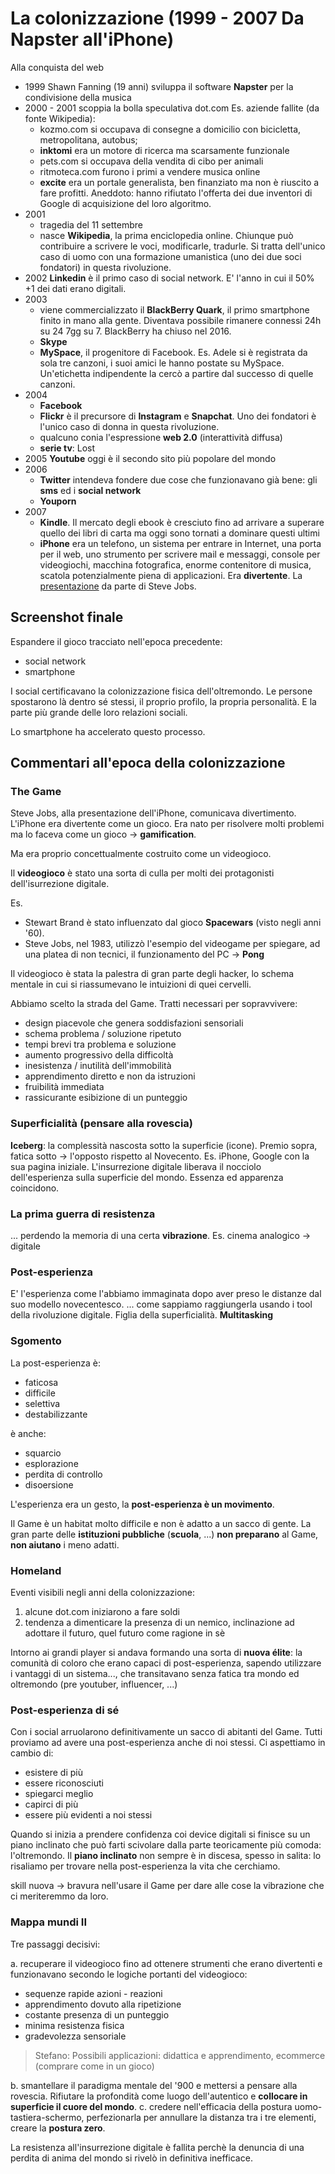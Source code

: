 # La colonizzazione (1999 - 2007 Da Napster all'iPhone)

Alla conquista del web

- 1999 Shawn Fanning (19 anni) sviluppa il software **Napster** per la condivisione della musica
- 2000 - 2001 scoppia la bolla speculativa dot.com
Es. aziende fallite (da fonte Wikipedia):
  - kozmo.com si occupava di consegne a domicilio con bicicletta, metropolitana, autobus;
  - **inktomi** era un motore di ricerca ma scarsamente funzionale
  - pets.com si occupava della vendita di cibo per animali
  - ritmoteca.com furono i primi a vendere musica online
  - **excite** era un portale generalista, ben finanziato ma non è riuscito a fare profitti. Aneddoto: hanno rifiutato l'offerta dei due inventori di Google di acquisizione del loro algoritmo.
- 2001
  - tragedia del 11 settembre
  - nasce **Wikipedia**, la prima enciclopedia online. Chiunque può contribuire a scrivere le voci, modificarle, tradurle. Si tratta dell'unico caso di uomo con una formazione umanistica (uno dei due soci fondatori) in questa rivoluzione.
- 2002 **Linkedin** è il primo caso di social network.
E' l'anno in cui il 50% +1 dei dati erano digitali.
- 2003
  - viene commercializzato il **BlackBerry Quark**, il primo smartphone finito in mano alla gente. Diventava possibile rimanere connessi 24h su 24 7gg su 7.
  BlackBerry ha chiuso nel 2016.
  - **Skype**
  - **MySpace**, il progenitore di Facebook.
  Es. Adele si è registrata da sola tre canzoni, i suoi amici le hanno postate su MySpace. Un'etichetta indipendente la cercò a partire dal successo di quelle canzoni.
- 2004
  - **Facebook**
  - **Flickr** è il precursore di **Instagram** e **Snapchat**. Uno dei fondatori è l'unico caso di donna in questa rivoluzione.
  - qualcuno conia l'espressione **web 2.0** (interattività diffusa)
  - **serie tv**: Lost
- 2005 **Youtube** oggi è il secondo sito più popolare del mondo
- 2006
  - **Twitter** intendeva fondere due cose che funzionavano già bene: gli **sms** ed i **social network**
  - **Youporn**
- 2007
  - **Kindle**. Il mercato degli ebook è cresciuto fino ad arrivare a superare quello dei libri di carta ma oggi sono tornati a dominare questi ultimi
  - **iPhone** era un telefono, un sistema per entrare in Internet, una porta per il web, uno strumento per scrivere mail e messaggi, console per videogiochi, macchina fotografica, enorme contenitore di musica, scatola potenzialmente piena di applicazioni.
  Era **divertente**. La [presentazione](https://www.youtube.com/watch?v=e7EfxMOElBE) da parte di Steve Jobs.

## Screenshot finale

Espandere il gioco tracciato nell'epoca precedente:

- social network
- smartphone

I social certificavano la colonizzazione fisica dell'oltremondo.
Le persone spostarono là dentro sé stessi, il proprio profilo, la propria personalità. E la parte più grande delle loro relazioni sociali.

Lo smartphone ha accelerato questo processo.

## Commentari all'epoca della colonizzazione

### The Game

Steve Jobs, alla presentazione dell'iPhone, comunicava divertimento.
L'iPhone era divertente come un gioco. Era nato per risolvere molti problemi ma lo faceva come un gioco -> **gamification**.

Ma era proprio concettualmente costruito come un videogioco.

Il **videogioco** è stato una sorta di culla per molti dei protagonisti dell'isurrezione digitale.

Es.

- Stewart Brand è stato influenzato dal gioco **Spacewars** (visto negli anni '60).
- Steve Jobs, nel 1983, utilizzò l'esempio del videogame per spiegare, ad una platea di non tecnici, il funzionamento del PC -> **Pong**

Il videogioco è stata la palestra di gran parte degli hacker, lo schema mentale in cui si riassumevano le intuizioni di quei cervelli.

Abbiamo scelto la strada del Game.
Tratti necessari per sopravvivere:

- design piacevole che genera soddisfazioni sensoriali
- schema problema / soluzione ripetuto
- tempi brevi tra problema e soluzione
- aumento progressivo della difficoltà
- inesistenza / inutilità dell'immobilità
- apprendimento diretto e non da istruzioni
- fruibilità immediata
- rassicurante esibizione di un punteggio

### Superficialità (pensare alla rovescia)

 **Iceberg**: la complessità nascosta sotto la superficie (icone). Premio sopra, fatica sotto -> l'opposto rispetto al Novecento. 
 Es. iPhone, Google con la sua pagina iniziale.
L'insurrezione digitale liberava il nocciolo dell'esperienza sulla superficie del mondo.
Essenza ed apparenza coincidono.

### La prima guerra di resistenza

... perdendo la memoria di una certa **vibrazione**.
Es. cinema analogico -> digitale

### Post-esperienza

E' l'esperienza come l'abbiamo immaginata dopo aver preso le distanze dal suo modello novecentesco. ... come sappiamo raggiungerla usando i tool della rivoluzione digitale.
Figlia della superficialità. **Multitasking**

### Sgomento

La post-esperienza è:

- faticosa
- difficile
- selettiva
- destabilizzante

è anche:

- squarcio
- esplorazione
- perdita di controllo
- disoersione

L'esperienza era un gesto, la **post-esperienza è un movimento**.

Il Game è un habitat molto difficile e non è adatto a un sacco di gente. La gran parte delle **istituzioni pubbliche** (**scuola**, ...) **non preparano** al Game, **non aiutano** i meno adatti.

### Homeland

Eventi visibili negli anni della colonizzazione:

1. alcune dot.com iniziarono a fare soldi
2. tendenza a dimenticare la presenza di un nemico, inclinazione ad adottare il futuro, quel futuro come ragione in sè

Intorno ai grandi player si andava formando una sorta di **nuova élite**: la comunità di coloro che erano capaci di post-esperienza, sapendo utilizzare i vantaggi di un sistema..., che transitavano senza fatica tra mondo ed oltremondo (pre youtuber, influencer, ...)

### Post-esperienza di sé

Con i social arruolarono definitivamente un sacco di abitanti del Game.
Tutti proviamo ad avere una post-esperienza anche di noi stessi.
Ci aspettiamo in cambio di:

- esistere di più
- essere riconosciuti
- spiegarci meglio
- capirci di più
- essere più evidenti a noi stessi

Quando si inizia a prendere confidenza coi device digitali si finisce su un piano inclinato che può farti scivolare dalla parte teoricamente più comoda: l'oltremondo.
Il **piano inclinato** non sempre è in discesa, spesso in salita: lo risaliamo per trovare nella post-esperienza la vita che cerchiamo.

skill nuova -> bravura nell'usare il Game per dare alle cose la vibrazione che ci meriteremmo da loro.

### Mappa mundi II

Tre passaggi decisivi:

a. recuperare il videogioco fino ad ottenere strumenti che erano divertenti e funzionavano secondo le logiche portanti del videogioco:

- sequenze rapide azioni - reazioni
- apprendimento dovuto alla ripetizione
- costante presenza di un punteggio
- minima resistenza fisica
- gradevolezza sensoriale

>Stefano: Possibili applicazioni: didattica e apprendimento, ecommerce (comprare come in un gioco)

b. smantellare il paradigma mentale del '900 e mettersi a pensare alla rovescia.
Rifiutare la profondità come luogo dell'autentico e **collocare in superficie il cuore del mondo**.
c. credere nell'efficacia della postura uomo-tastiera-schermo, perfezionarla per annullare la distanza tra i tre elementi, creare la **postura zero**.

La resistenza all'insurrezione digitale è fallita perchè la denuncia di una perdita di anima del mondo si rivelò in definitiva inefficace.
